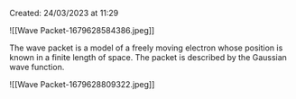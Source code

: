 Created: 24/03/2023 at 11:29

![[Wave Packet-1679628584386.jpeg]]

The wave packet is a model of a freely moving electron whose position is known in a finite length of space. The packet is described by the Gaussian wave function.

![[Wave Packet-1679628809322.jpeg]]